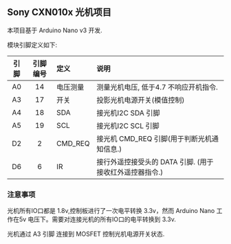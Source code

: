 ## Sony CXN010x 光机项目

本项目基于 Arduino Nano v3 开发.


模块引脚定义如下:

| 引脚 | 引脚编号 |  定义 | 说明 |
|:--:|:--:|:--|:--|
| A0 | 14 | 电压测量 | 测量光机电压, 低于4.7 不响应开机指令. |
| A3 | 17 | 开关 | 投影光机电源开关(模值控制) |
| A4 | 18 | SDA | 接光机I2C SDA 引脚 |
| A5 | 19 | SCL | 接光机I2C SCL 引脚 |
| D2 | 2  | CMD_REQ | 接光机 CMD_REQ 引脚(用于判断光机通知信息.) |
| D6 | 6  | IR | 接行外遥控接受头的 DATA 引脚. (用于接收红外遥控器指令.) |


### 注意事项

光机所有IO口都是 1.8v,控制板进行了一次电平转换 3.3v，然而 Arduino Nano 工作在5v 电压下。需要对连接光机的所有IO口的电平转换到 3.3v.

光机通过 A3 引脚 连接到 MOSFET 控制光机电源开关状态.


